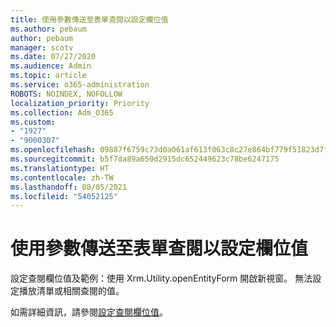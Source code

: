 ```yaml
---
title: 使用參數傳送至表單查閱以設定欄位值
ms.author: pebaum
author: pebaum
manager: scotv
ms.date: 07/27/2020
ms.audience: Admin
ms.topic: article
ms.service: o365-administration
ROBOTS: NOINDEX, NOFOLLOW
localization_priority: Priority
ms.collection: Adm_O365
ms.custom:
- "1927"
- "9000307"
ms.openlocfilehash: 09887f6759c73d0a061af613f063c8c27e864bf779f51823d7f5a939ea3badad
ms.sourcegitcommit: b5f7da89a650d2915dc652449623c78be6247175
ms.translationtype: HT
ms.contentlocale: zh-TW
ms.lasthandoff: 08/05/2021
ms.locfileid: "54052125"
---
```

# <a name="set-field-values-using-parameters-passed-to-a-form---lookup-fields"></a>使用參數傳送至表單查閱以設定欄位值

設定查閱欄位值及範例：使用 Xrm.Utility.openEntityForm 開啟新視窗。 無法設定播放清單或相關查閱的值。

如需詳細資訊，請參閱[設定查閱欄位值](https://docs.microsoft.com/previous-versions/dynamicscrm-2016/developers-guide/gg334375(v=crm.8)#set-values-for-lookup-fields)。